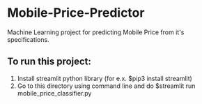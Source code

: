# Mobile-Price-Predictor
Machine Learning project for predicting Mobile Price from it's specifications.
## To run this project:
1. Install streamlit python library (for e.x. $pip3 install streamlit)
2. Go to this directory using command line and do $streamlit run mobile_price_classifier.py
